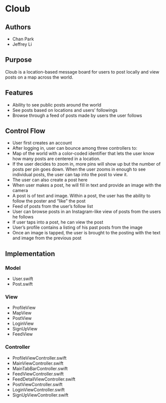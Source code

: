 # Cloub

## Authors
 - Chan Park
  - Jeffrey Li
   
## Purpose
   Cloub is a location-based message board for users to post locally and view 
   posts on a map across the world.

## Features
- Ability to see public posts around the world
- See posts based on locations and users’ followings
- Browse through a feed of posts made by users the user follows

## Control Flow
- User first creates an account
- After logging in, user can bounce among three controllers to:
- Map of the world with a color-coded identifier that lets the user know how many posts are centered in a location.
- If the user decides to zoom in, more pins will show up but the number of posts per pin goes down. When the user zooms in enough to see individual posts, the user can tap into the post to view it.
- The user can also create a post here
- When user makes a post, he will fill in text and provide an image with the camera
- A post is of text and image. Within a post, the user has the ability to follow the poster and “like” the post
- Feed of posts from the user’s follow list
- User can browse posts in an Instagram-like view of posts from the users he follows
- If user taps into a post, he can view the post
- User’s profile contains a listing of his past posts from the image
- Once an image is tapped, the user is brought to the posting with the text and image from the previous post

## Implementation
### Model
- User.swift 
- Post.swift 

### View
- ProfileView
- MapView
- PostView
- LoginView
- SignUpView
- FeedView

### Controller
- ProfileViewController.swift
- MainViewController.swift
- MainTabBarController.swift
- FeedViewController.swift
- FeedDetailViewController.swift
- PostViewController.swift
- LoginViewController.swift
- SignUpViewController.swift


